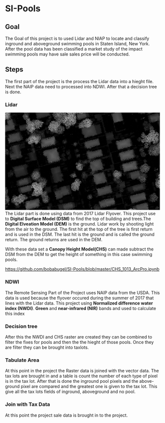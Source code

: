 # SI-Pools

## Goal
The Goal of this project is to used Lidar and NIAP to locate and classify inground and aboveground swimming pools in Staten Island, New York. After the pool data has been classified a market study of the impact swimming pools may have sale sales price will be conducted. 

## Steps 
The first part of the project is the process the Lidar data into a hieght file. Next the NAIP data need to processed into NDWI. After that a decision tree is done. 

### Lidar 
![lidar](https://github.com/bobabugel/SI-Pools/blob/master/img/Lidar.PNG)
The Lidar part is done using data from 2017 Lidar Flyover. This project use to **Digital Surface Model (DSM)** to find the top of building and trees.The **Digital Elveation Model (DEM)** is the ground. Lidar work by shooting light from the air to the ground. The first hit at the top of the tree is first return and is used in the DSM. The last hit is the ground and is called the ground return. The ground returns are used in the DEM.    

With these data set a **Canopy Height Model(CHS)** can made subtract the DSM from the DEM to get the height of something in this case swimming pools.  

https://github.com/bobabugel/SI-Pools/blob/master/CHS_1013_ArcPro.ipynb

### NDWI 
The Remote Sensing Part of the Project uses NAIP data from the USDA. This data is used because the flyover occured during the summer of 2017 that lines with the Lidar data. This project using **Normalized difference water index (NWDI)**. **Green** and **near-infrared (NIR)** bands and used to calculate this index 

### Decision tree
After this the NWDI and CHS raster are created they can be combined to filter the fixes for pools and then the the hieght of those pools. Once they are filter they can be brought into taxlots. 

### Tabulate Area 
At this point in the project the Raster data is joined with the vector data. The tax lots are brought in and a table is count the number of each type of pixel is in the tax lot. After that is done the inground pool pixels and the above-ground pixel are compared and the greatest one is given to the tax lot. This give all the tax lots fields of inground, aboveground and no pool. 

### Join with Tax Data 
At this point the project sale data is brought in to the project. 
